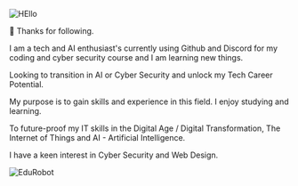 
![HEllo](https://github.com/AAbella7529/AAbella7529/assets/158771536/ab27279e-6e3a-40f1-8a95-bf1f3d82115c)

👋 Thanks for following. 

I am a tech and AI enthusiast's currently using Github and Discord for my coding and cyber security course and I am learning new things.

Looking to transition in AI or Cyber Security and unlock my Tech Career Potential.

My purpose is to gain skills and experience in this field. I enjoy studying and learning. 

To future-proof my IT skills in the Digital Age / Digital Transformation, The Internet of Things and AI - Artificial Intelligence.

I have a keen interest in Cyber Security and Web Design.

![EduRobot](https://github.com/AAbella7529/AAbella7529/assets/158771536/ba2386e3-63aa-4dc7-8115-30c466b448a9)








